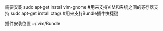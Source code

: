 需要安装
sudo apt-get install vim-gnome #用来支持VIM和系统之间的寄存器支持
sudo apt-get install ctags #用来支持Bundle插件快捷键

插件安装位置
~/.vim/Bundle

